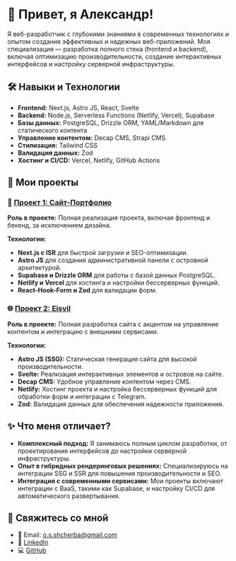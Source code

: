 # 👋 Привет, я Александр!

Я веб-разработчик с глубокими знаниями в современных технологиях и опытом создания эффективных и надежных веб-приложений. Моя специализация — разработка полного стека (frontend и backend), включая оптимизацию производительности, создание интерактивных интерфейсов и настройку серверной инфраструктуры.

## 🛠️ Навыки и Технологии

- **Frontend:** Next.js, Astro JS, React, Svelte
- **Backend:** Node.js, Serverless Functions (Netlify, Vercel), Supabase
- **Базы данных:** PostgreSQL, Drizzle ORM, YAML/Markdown для статического контента
- **Управление контентом:** Decap CMS, Strapi CMS
- **Стилизация:** Tailwind CSS
- **Валидация данных:** Zod
- **Хостинг и CI/CD:** Vercel, Netlify, GitHub Actions

## 💼 Мои проекты

### 🚀 [Проект 1: Сайт-Портфолио](https://github.com/alex13slem/best-porfolio)

**Роль в проекте:** Полная реализация проекта, включая фронтенд и бекенд, за исключением дизайна.

**Технологии:**
- **Next.js с ISR** для быстрой загрузки и SEO-оптимизации.
- **Astro JS** для создания административной панели с островной архитектурой.
- **Supabase и Drizzle ORM** для работы с базой данных PostgreSQL.
- **Netlify и Vercel** для хостинга и настройки бессерверных функций.
- **React-Hook-Form и Zod** для валидации форм.

### 🌐 [Проект 2: Eisvil](https://github.com/alex13slem/tremendous-transit)


**Роль в проекте:** Полная разработка сайта с акцентом на управление контентом и интеграцию с внешними сервисами.

**Технологии:**
- **Astro JS (SSG):** Статическая генерация сайта для высокой производительности.
- **Svelte:** Реализация интерактивных элементов и островов на сайте.
- **Decap CMS:** Удобное управление контентом через CMS.
- **Netlify:** Хостинг проекта и настройка бессерверных функций для обработки форм и интеграции с Telegram.
- **Zod:** Валидация данных для обеспечения надежности приложения.

## ✨ Что меня отличает?

- **Комплексный подход:** Я занимаюсь полным циклом разработки, от проектирования интерфейсов до настройки серверной инфраструктуры.
- **Опыт в гибридных рендеринговых решениях:** Специализируюсь на интеграции SSG и SSR для повышения производительности и SEO.
- **Интеграция с современными сервисами:** Мои проекты включают интеграции с BaaS, такими как Supabase, и настройку CI/CD для автоматического развертывания.

## 🔗 Свяжитесь со мной

- 📧 Email: [o.s.shcherba@gmail.com](mailto:o.s.shcherba@gmail.com)
- 💼 [LinkedIn](https://www.linkedin.com/in/oleksandr-shcherba-6a9a63320/)
- 💻 [GitHub](https://github.com/alex13slem)
